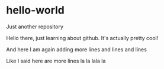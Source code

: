 # hello-world
Just another repository

Hello there, just learning about github.
It's actually pretty cool!

And here I am again adding more lines and lines and lines

Like I said here are more lines la la lala la
